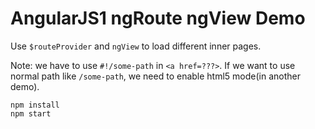 AngularJS1 ngRoute ngView Demo
==============================

Use `$routeProvider` and `ngView` to load different inner pages.

Note: we have to use `#!/some-path` in `<a href=???>`. If we want to use normal path like `/some-path`, we need to enable html5 mode(in another demo).

```
npm install
npm start
```
